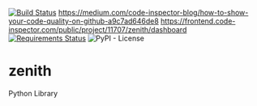 [![Build Status](https://travis-ci.com/ovipaul/zenith.svg?branch=master)](https://travis-ci.com/ovipaul/zenith)
https://medium.com/code-inspector-blog/how-to-show-your-code-quality-on-github-a9c7ad646de8
https://frontend.code-inspector.com/public/project/11707/zenith/dashboard
[![Requirements Status](https://requires.io/github/ovipaul/zenith/requirements.svg?branch=master)](https://requires.io/github/ovipaul/zenith/requirements/?branch=master)
![PyPI - License](https://img.shields.io/pypi/l/zenith)
# zenith
Python Library
